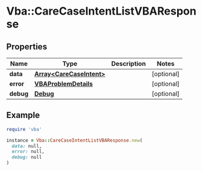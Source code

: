 # Vba::CareCaseIntentListVBAResponse

## Properties

| Name | Type | Description | Notes |
| ---- | ---- | ----------- | ----- |
| **data** | [**Array&lt;CareCaseIntent&gt;**](CareCaseIntent.md) |  | [optional] |
| **error** | [**VBAProblemDetails**](VBAProblemDetails.md) |  | [optional] |
| **debug** | [**Debug**](Debug.md) |  | [optional] |

## Example

```ruby
require 'vba'

instance = Vba::CareCaseIntentListVBAResponse.new(
  data: null,
  error: null,
  debug: null
)
```

